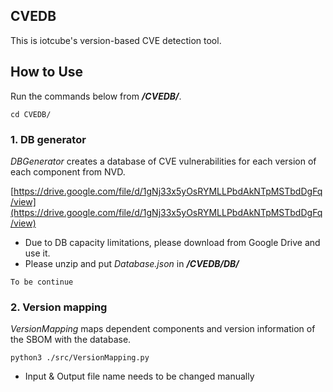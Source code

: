## CVEDB
This is iotcube's version-based CVE detection tool.


## How to Use
Run the commands below from ***/CVEDB/***.
```
cd CVEDB/
```

### 1. DB generator
*DBGenerator* creates a database of CVE vulnerabilities for each version of each component from NVD. 

[https://drive.google.com/file/d/1gNj33x5yOsRYMLLPbdAkNTpMSTbdDgFq/view](https://drive.google.com/file/d/1gNj33x5yOsRYMLLPbdAkNTpMSTbdDgFq/view)

- Due to DB capacity limitations, please download from Google Drive and use it.
- Please unzip and put *Database.json* in ***/CVEDB/DB/***

```
To be continue
```

### 2. Version mapping
*VersionMapping* maps dependent components and version information of the SBOM with the database. 

```
python3 ./src/VersionMapping.py
```

- Input & Output file name needs to be changed manually